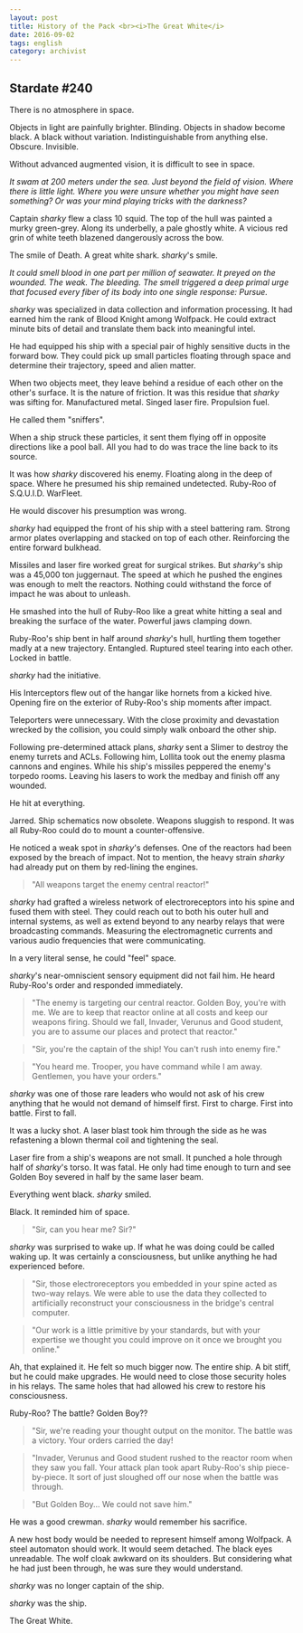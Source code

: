 ```yaml
---
layout: post
title: History of the Pack <br><i>The Great White</i>
date: 2016-09-02
tags: english
category: archivist
---
```

Stardate #240
-------------
There is no atmosphere in space.

Objects in light are painfully brighter. Blinding. Objects in shadow become black. A black without variation. Indistinguishable from anything else. Obscure. Invisible.

Without advanced augmented vision, it is difficult to see in space.

_It swam at 200 meters under the sea. Just beyond the field of vision. Where there is little light. Where you were unsure whether you might have seen something? Or was your mind playing tricks with the darkness?_


Captain _sharky_ flew a class 10 squid. The top of the hull was painted a murky green-grey. Along its underbelly, a pale ghostly white. A vicious red grin of white teeth blazened dangerously across the bow. 

The smile of Death. A great white shark. _sharky_'s smile.


_It could smell blood in one part per million of seawater. It preyed on the wounded. The weak. The bleeding. The smell triggered a deep primal urge that focused every fiber of its body into one single response: Pursue._


_sharky_ was specialized in data collection and information processing. It had earned him the rank of Blood Knight among Wolfpack. He could extract minute bits of detail and translate them back into meaningful intel. 

He had equipped his ship with a special pair of highly sensitive ducts in the forward bow. They could pick up small particles floating through space and determine their trajectory, speed and alien matter.

When two objects meet, they leave behind a residue of each other on the other's surface. It is the nature of friction. It was this residue that _sharky_ was sifting for. Manufactured metal. Singed laser fire. Propulsion fuel.

He called them "sniffers".

When a ship struck these particles, it sent them flying off in opposite directions like a pool ball. All you had to do was trace the line back to its source. 

It was how _sharky_ discovered his enemy. Floating along in the deep of space. Where he presumed his ship remained undetected. Ruby-Roo of S.Q.U.I.D. WarFleet.

He would discover his presumption was wrong.


_sharky_ had equipped the front of his ship with a steel battering ram. Strong armor plates overlapping and stacked on top of each other. Reinforcing the entire forward bulkhead.

Missiles and laser fire worked great for surgical strikes. But _sharky_'s ship was a 45,000 ton juggernaut. The speed at which he pushed the engines was enough to melt the reactors. Nothing could withstand the force of impact he was about to unleash.

He smashed into the hull of Ruby-Roo like a great white hitting a seal and breaking the surface of the water. Powerful jaws clamping down.

Ruby-Roo's ship bent in half around _sharky_'s hull, hurtling them together madly at a new trajectory. Entangled. Ruptured steel tearing into each other. Locked in battle.

_sharky_ had the initiative.

His Interceptors flew out of the hangar like hornets from a kicked hive. Opening fire on the exterior of Ruby-Roo's ship moments after impact.

Teleporters were unnecessary. With the close proximity and devastation wrecked by the collision, you could simply walk onboard the other ship.

Following pre-determined attack plans, _sharky_ sent a Slimer to destroy the enemy turrets and ACLs. Following him, Lollita took out the enemy plasma cannons and engines. While his ship's missiles peppered the enemy's torpedo rooms. Leaving his lasers to work the medbay and finish off any wounded. 

He hit at everything.


Jarred. Ship schematics now obsolete. Weapons sluggish to respond. It was all Ruby-Roo could do to mount a counter-offensive.

He noticed a weak spot in _sharky_'s defenses. One of the reactors had been exposed by the breach of impact. Not to mention, the heavy strain _sharky_ had already put on them by red-lining the engines.

> "All weapons target the enemy central reactor!"

_sharky_ had grafted a wireless network of electroreceptors into his spine and fused them with steel. They could reach out to both his outer hull and internal systems, as well as extend beyond to any nearby relays that were broadcasting commands. Measuring the electromagnetic currents and various audio frequencies that were communicating.

In a very literal sense, he could "feel" space.

_sharky_'s near-omniscient sensory equipment did not fail him. He heard Ruby-Roo's order and responded immediately.

> "The enemy is targeting our central reactor. Golden Boy, you're with me. We are to keep that reactor online at all costs and keep our weapons firing. Should we fall, Invader, Verunus and Good student, you are to assume our places and protect that reactor."

> "Sir, you're the captain of the ship! You can't rush into enemy fire."

> "You heard me. Trooper, you have command while I am away. Gentlemen, you have your orders."

_sharky_ was one of those rare leaders who would not ask of his crew anything that he would not demand of himself first. First to charge. First into battle. First to fall.


It was a lucky shot. A laser blast took him through the side as he was refastening a blown thermal coil and tightening the seal. 

Laser fire from a ship's weapons are not small. It punched a hole through half of _sharky_'s torso. It was fatal. He only had time enough to turn and see Golden Boy severed in half by the same laser beam.

Everything went black. _sharky_ smiled. 

Black. It reminded him of space.


> "Sir, can you hear me? Sir?"

_sharky_ was surprised to wake up. If what he was doing could be called waking up. It was certainly a consciousness, but unlike anything he had experienced before.

> "Sir, those electroreceptors you embedded in your spine acted as two-way relays. We were able to use the data they collected to artificially reconstruct your consciousness in the bridge's central computer. 

> "Our work is a little primitive by your standards, but with your expertise we thought you could improve on it once we brought you online."

Ah, that explained it. He felt so much bigger now. The entire ship. A bit stiff, but he could make upgrades. He would need to close those security holes in his relays. The same holes that had allowed his crew to restore his consciousness.

Ruby-Roo? The battle? Golden Boy??

> "Sir, we're reading your thought output on the monitor. The battle was a victory. Your orders carried the day! 

> "Invader, Verunus and Good student rushed to the reactor room when they saw you fall. Your attack plan took apart Ruby-Roo's ship piece-by-piece. It sort of just sloughed off our nose when the battle was through.

> "But Golden Boy... We could not save him."

He was a good crewman. _sharky_ would remember his sacrifice.


A new host body would be needed to represent himself among Wolfpack. A steel automaton should work. It would seem detached. The black eyes unreadable. The wolf cloak awkward on its shoulders. But considering what he had just been through, he was sure they would understand.

_sharky_ was no longer captain of the ship. 

_sharky_ was the ship. 

The Great White.